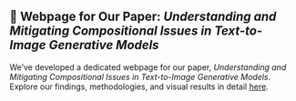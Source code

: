 ## 📄 Webpage for Our Paper: *Understanding and Mitigating Compositional Issues in Text-to-Image Generative Models*

We’ve developed a dedicated webpage for our paper, *Understanding and Mitigating Compositional Issues in Text-to-Image Generative Models*. Explore our findings, methodologies, and visual results in detail [here](https://t2i-compositionality-wiclp.github.io/).
